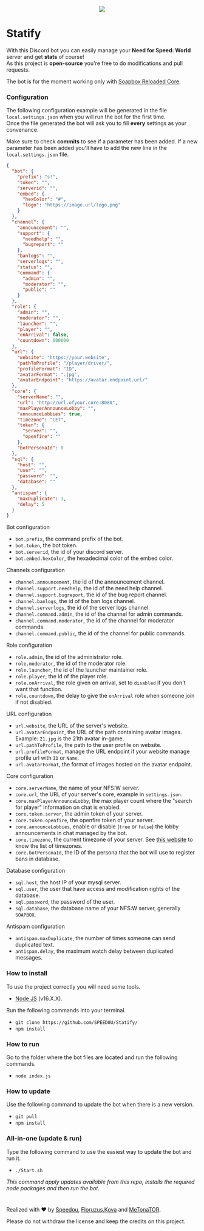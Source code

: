 <p align="center">
  <img src="https://i.imgur.com/KFbTIah.png" />
</p>  

# Statify
With this Discord bot you can easily manage your **Need for Speed: World** server and get **stats** of course!  
As this project is **open-source** you're free to do modifications and pull requests.

The bot is for the moment working only with [Soapbox Reloaded Core](https://github.com/SBRW-Reloaded/reloaded-sbrw-core).

### Configuration
The following configuration example will be generated in the file `local.settings.json` when you will run the bot for the first time.  
Once the file generated the bot will ask you to fill **every** settings as your convenance.

Make sure to check **commits** to see if a parameter has been added. 
If a new parameter has been added you'll have to add the new line in the `local.settings.json` file.

```JSON
{
  "bot": {
    "prefix": "s!",
    "token": "",
    "serverid": "",
    "embed": {
      "hexColor": "#",
      "logo": "https://image.url/logo.png"
    }
  },
  "channel": {
    "announcement": "",
    "support": {
      "needhelp": "",
      "bugreport": ""
    },
    "banlogs": "",
    "serverlogs": "",
    "status": "",
    "command": {
      "admin": "",
      "moderator": "",
      "public": ""
    }
  },
  "role": {
    "admin": "",
    "moderator": "",
    "launcher": "",
    "player": "",
    "onArrival": false,
    "countdown": 600000
  },
  "url": {
    "website": "https://your.website",
    "pathToProfile": "/player/driver/",
    "profileFormat": "ID",
    "avatarFormat": ".jpg",
    "avatarEndpoint": "https://avatar.endpoint.url/"
  },
  "core": {
    "serverName": "",
    "url": "http://url.ofyour.core:8080",
    "maxPlayerAnnounceLobby": "",
    "announceLobbies": true,
    "timezone": "CET",
    "token": {
      "server": "",
      "openfire": ""
    },
    "botPersonaId": 0
  },
  "sql": {
    "host": "",
    "user": "",
    "password": "",
    "database": ""
  },
  "antispam": {
    "maxDuplicate": 3,
    "delay": 5
  }
}
```

Bot configuration
- `bot.prefix`, the command prefix of the bot.
- `bot.token`, the bot token.
- `bot.serverid`, the id of your discord server.
- `bot.embed.hexColor`, the hexadecimal color of the embed color.

Channels configuration
- `channel.announcement`, the id of the announcement channel.
- `channel.support.needhelp`, the id of the need help channel.
- `channel.support.bugreport`, the id of the bug report channel.
- `channel.banlogs`, the id of the ban logs channel.
- `channel.serverlogs`, the id of the server logs channel.
- `channel.command.admin`, the id of the channel for admin commands.
- `channel.command.moderator`, the id of the channel for moderator commands.
- `channel.command.public`, the id of the channel for public commands.

Role configuration
- `role.admin`, the id of the administrator role.
- `role.moderator`, the id of the moderator role.
- `role.launcher`, the id of the launcher maintainer role.
- `role.player`, the id of the player role.
- `role.onArrival`, the role given on arrival, set to `disabled` if you don't want that function.
- `role.countdown`, the delay to give the `onArrival` role when someone join if not disabled.

URL configuration
- `url.website`, the URL of the server's website.
- `url.avatarEndpoint`, the URL of the path containing avatar images. Example: `21.jpg` is the 21th avatar in-game.
- `url.pathToProfile`, the path to the user profile on website.
- `url.profileFormat`, manage the URL endpoint if your website manage profile url with `ID` or `Name`.
- `url.avatarFormat`, the format of images hosted on the avatar endpoint.

Core configuration
- `core.serverName`, the name of your NFS:W server.
- `core.url`, the URL of your server's core, example in `settings.json`.
- `core.maxPlayerAnnounceLobby`, the max player count where the "search for player" information on chat is enabled.
- `core.token.server`, the admin token of your server.
- `core.token.openfire`, the openfire token of your server.
- `core.announceLobbies`, enable or disable (`true` or `false`) the lobby announcements in chat managed by the bot.
- `core.timezone`, the current timezone of your server. See [this website](https://24timezones.com/time-zones) to know the list of timezones.
- `core.botPersonaId`, the ID of the persona that the bot will use to register bans in database.

Database configuration
- `sql.host`, the host IP of your mysql server.
- `sql.user`, the user that have access and modification rights of the database.
- `sql.password`, the password of the user.
- `sql.database`, the database name of your NFS:W server, generally `SOAPBOX`.

Antispam configuration
- `antispam.maxDuplicate`, the number of times someone can send duplicated text.
- `antispam.delay`, the maximum watch delay between duplicated messages.

### How to install

To use the project correctly you will need some tools.
- [Node JS](https://nodejs.org/en/) (v16.X.X).

Run the following commands into your terminal.
- `git clone https://github.com/SPEED0U/Statify/`
- `npm install`


### How to run

Go to the folder where the bot files are located and run the following commands.
- `node index.js`

### How to update

Use the following command to update the bot when there is a new version.
- `git pull`
- `npm install`

### All-in-one (update & run)

Type the following command to use the easiest way to update the bot and run it.
- `./Start.sh`

*This command apply updates available from this repo, installs the required node packages and then run the bot.*


#
Realized with ❤️ by [Speedou](https://github.com/SPEED0U), [Floruzus](https://github.com/Floruzus),[Kova](https://github.com/Kovania) and [MeTonaTOR](https://github.com/MeTonaTOR).

Please do not withdraw the license and keep the credits on this project.
